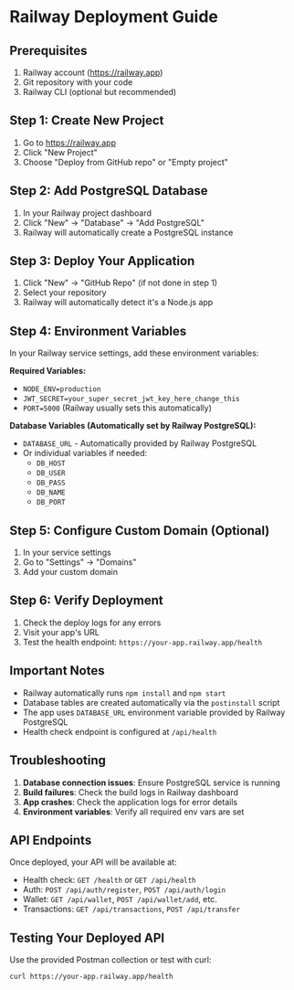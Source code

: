 # Railway Deployment Guide

## Prerequisites
1. Railway account (https://railway.app)
2. Git repository with your code
3. Railway CLI (optional but recommended)

## Step 1: Create New Project
1. Go to https://railway.app
2. Click "New Project"
3. Choose "Deploy from GitHub repo" or "Empty project"

## Step 2: Add PostgreSQL Database
1. In your Railway project dashboard
2. Click "New" → "Database" → "Add PostgreSQL"
3. Railway will automatically create a PostgreSQL instance

## Step 3: Deploy Your Application
1. Click "New" → "GitHub Repo" (if not done in step 1)
2. Select your repository
3. Railway will automatically detect it's a Node.js app

## Step 4: Environment Variables
In your Railway service settings, add these environment variables:

**Required Variables:**
- `NODE_ENV=production`
- `JWT_SECRET=your_super_secret_jwt_key_here_change_this`
- `PORT=5000` (Railway usually sets this automatically)

**Database Variables (Automatically set by Railway PostgreSQL):**
- `DATABASE_URL` - Automatically provided by Railway PostgreSQL
- Or individual variables if needed:
  - `DB_HOST`
  - `DB_USER` 
  - `DB_PASS`
  - `DB_NAME`
  - `DB_PORT`

## Step 5: Configure Custom Domain (Optional)
1. In your service settings
2. Go to "Settings" → "Domains"
3. Add your custom domain

## Step 6: Verify Deployment
1. Check the deploy logs for any errors
2. Visit your app's URL
3. Test the health endpoint: `https://your-app.railway.app/health`

## Important Notes
- Railway automatically runs `npm install` and `npm start`
- Database tables are created automatically via the `postinstall` script
- The app uses `DATABASE_URL` environment variable provided by Railway PostgreSQL
- Health check endpoint is configured at `/api/health`

## Troubleshooting
1. **Database connection issues**: Ensure PostgreSQL service is running
2. **Build failures**: Check the build logs in Railway dashboard  
3. **App crashes**: Check the application logs for error details
4. **Environment variables**: Verify all required env vars are set

## API Endpoints
Once deployed, your API will be available at:
- Health check: `GET /health` or `GET /api/health`
- Auth: `POST /api/auth/register`, `POST /api/auth/login`
- Wallet: `GET /api/wallet`, `POST /api/wallet/add`, etc.
- Transactions: `GET /api/transactions`, `POST /api/transfer`

## Testing Your Deployed API
Use the provided Postman collection or test with curl:
```bash
curl https://your-app.railway.app/health
```